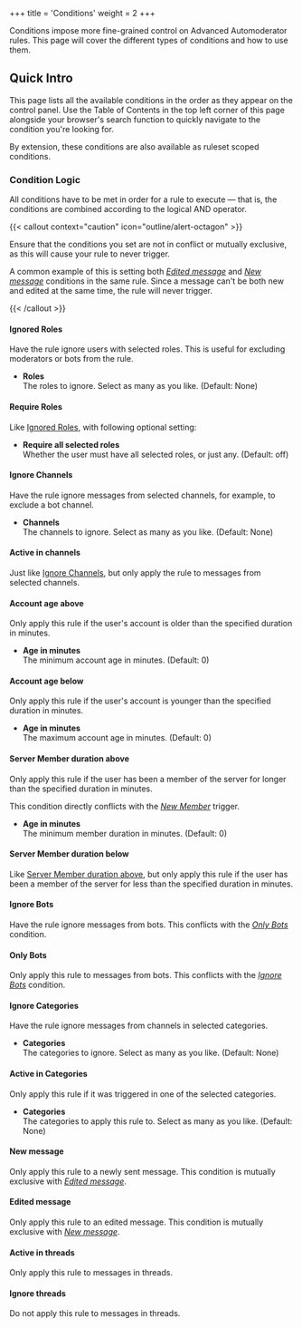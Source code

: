 +++
title = 'Conditions'
weight = 2
+++

Conditions impose more fine-grained control on Advanced Automoderator rules. This page will cover the different types
of conditions and how to use them.

<!--more-->

## Quick Intro

This page lists all the available conditions in the order as they appear on the control panel. Use the Table of Contents
in the top left corner of this page alongside your browser's search function to quickly navigate to the condition you're
looking for.

By extension, these conditions are also available as ruleset scoped conditions.

### Condition Logic

All conditions have to be met in order for a rule to execute — that is, the conditions are combined according to the
logical AND operator.

{{< callout context="caution" icon="outline/alert-octagon" >}}

Ensure that the conditions you set are not in conflict or mutually exclusive, as this will cause your rule to never
trigger.

A common example of this is setting both _[Edited message](#edited-message)_ and _[New message](#new-message)_
conditions in the same rule. Since a message can't be both new and edited at the same time, the rule will never trigger.

{{< /callout >}}

#### Ignored Roles

Have the rule ignore users with selected roles. This is useful for excluding moderators or bots from the rule.

- **Roles**<br>
  The roles to ignore. Select as many as you like. (Default: None)

#### Require Roles

Like [Ignored Roles](#ignored-roles), with following optional setting:

- **Require all selected roles**<br>
  Whether the user must have all selected roles, or just any. (Default: off)

#### Ignore Channels

Have the rule ignore messages from selected channels, for example, to exclude a bot channel.

- **Channels**<br>
  The channels to ignore. Select as many as you like. (Default: None)

#### Active in channels

Just like [Ignore Channels](#ignore-channels), but only apply the rule to messages from selected channels.

#### Account age above

Only apply this rule if the user's account is older than the specified duration in minutes.

- **Age in minutes**<br>
  The minimum account age in minutes. (Default: 0)

#### Account age below

Only apply this rule if the user's account is younger than the specified duration in minutes.

- **Age in minutes**<br>
  The maximum account age in minutes. (Default: 0)

#### Server Member duration above

Only apply this rule if the user has been a member of the server for longer than the specified duration in minutes.

This condition directly conflicts with the _[New Member](../triggers#new-member)_ trigger.

- **Age in minutes**<br>
  The minimum member duration in minutes. (Default: 0)

#### Server Member duration below

Like [Server Member duration above](#server-member-duration-above), but only apply this rule if the user has been a
member of the server for less than the specified duration in minutes.

#### Ignore Bots

Have the rule ignore messages from bots. This conflicts with the _[Only Bots](#only-bots)_ condition.

#### Only Bots

Only apply this rule to messages from bots. This conflicts with the _[Ignore Bots](#ignore-bots)_ condition.

#### Ignore Categories

Have the rule ignore messages from channels in selected categories.

- **Categories**<br>
  The categories to ignore. Select as many as you like. (Default: None)

#### Active in Categories

Only apply this rule if it was triggered in one of the selected categories.

- **Categories**<br>
  The categories to apply this rule to. Select as many as you like. (Default: None)

#### New message

Only apply this rule to a newly sent message. This condition is mutually exclusive with _[Edited message](#edited-message)_.

#### Edited message

Only apply this rule to an edited message. This condition is mutually exclusive with _[New message](#new-message)_.

#### Active in threads

Only apply this rule to messages in threads.

#### Ignore threads

Do not apply this rule to messages in threads.
